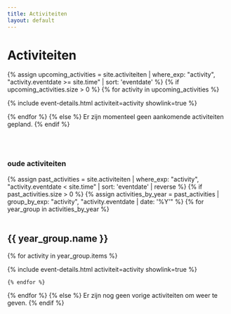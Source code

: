 ```yaml
---
title: Activiteiten
layout: default
---
```


# Activiteiten
{% assign upcoming_activities = site.activiteiten | where_exp: "activity", "activity.eventdate >= site.time" | sort: 'eventdate' %}
{% if upcoming_activities.size > 0 %}
{% for activity in upcoming_activities %}

{% include event-details.html activiteit=activity showlink=true %}

{% endfor %}
{% else %}
Er zijn momenteel geen aankomende activiteiten gepland.
{% endif %}


<br><br>
### oude activiteiten
{% assign past_activities = site.activiteiten | where_exp: "activity", "activity.eventdate < site.time" | sort: 'eventdate' | reverse %}
{% if past_activities.size > 0 %}
  {% assign activities_by_year = past_activities | group_by_exp: "activity", "activity.eventdate | date: '%Y'" %}
  {% for year_group in activities_by_year %}
  <br/><br/>
<h2>{{ year_group.name }}</h2>
    {% for activity in year_group.items %}

{% include event-details.html activiteit=activity showlink=true %}

    {% endfor %}
  {% endfor %}
{% else %}
Er zijn nog geen vorige activiteiten om weer te geven.
{% endif %}